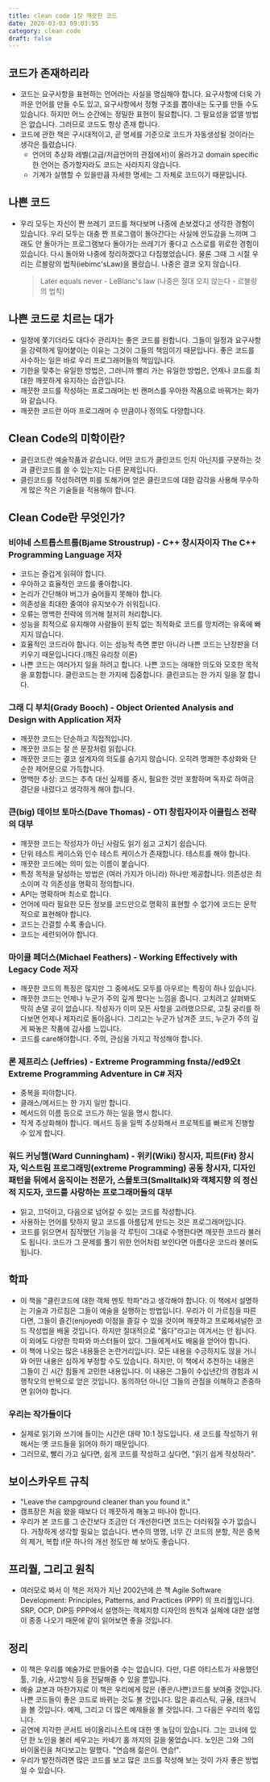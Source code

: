 ```yaml
---
title: clean code 1장 깨끗한 코드
date: 2020-03-03 09:03:55
category: clean code
draft: false
---
```


## 코드가 존재하리라

- 코드는 요구사항을 표현하는 언어라는 사실을 명심해야 합니다. 요구사항에 더욱 가까운 언어를 만들 수도 있고, 요구사항에서 정형 구조를 뽑아내는 도구를 만들 수도 있습니다. 하지만 어느 순간에는 정밀한 표현이 필요합니다. 그 필요성을 없앨 방법은 없습니다. 그러므로 코드도 항상 존재 합니다.
- 코드에 관한 책은 구시대적이고, 곧 명세를 기준으로 코드가 자동생성될 것이라는 생각은 틀렸습니다.
  - 언어의 추상화 레벨(고급/저급언어의 관점에서)이 올라가고 domain specific한 언어는 증가할지라도 코드는 사라지지 않습니다.
  - 기계가 실행할 수 있을만큼 자세한 명세는 그 자체로 코드이기 때문입니다.

## 나쁜 코드

- 우리 모두는 자신이 짠 쓰레기 코드를 쳐다보며 나중에 손보겠다고 생각한 경험이 있습니다. 우리 모두는 대충 짠 프로그램이 돌아간다는 사실에 안도감을 느끼며 그래도 안 돌아가는 프로그램보다 돌아가는 쓰레기가 좋다고 스스로를 위로한 경험이 있습니다. 다시 돌아와 나중에 정리하겠다고 다짐했었습니다. 물론 그때 그 시절 우리는 르블랑의 법칙(iebimc'sLaw)을 몰랐습니. 나중은 결코 오지 않습니다.
  > Later equals never - LeBlanc's law (나중은 절대 오지 않는다 - 르블랑의 법칙)

## 나쁜 코드로 치르는 대가

- 일정에 쫓기더라도 대다수 관리자는 좋은 코드를 원합니다. 그들이 일정과 요구사항을 강력하게 밀어붙이는 이유는 그것이 그들의 책임이기 때문입니다. 좋은 코드를 사수하는 일은 바로 우리 프로그래머들의 책임입니다.
- 기한을 맞추는 유일한 방법은, 그러니까 빨리 가는 유일한 방법은, 언제나 코드를 최대한 깨끗하게 유지하는 습관입니다.
- 깨끗한 코드를 작성하는 프로그래머는 빈 캔퍼스를 우아한 작품으로 바꿔가는 화가와 같습니다.
- 깨끗한 코드란 아마 프로그래머 수 만큼이나 정의도 다양합니다.

## Clean Code의 미학이란?

- 클린코드란 예술작품과 같습니다. 어떤 코드가 클린코드 인지 아닌지를 구분하는 것과 클린코드를 쓸 수 있는지는 다른 문제입니다.
- 클린코드를 작성하려면 피를 토해가며 얻은 클린코드에 대한 감각을 사용해 무수하게 많은 작은 기술들을 적용해야 합니다.

## Clean Code란 무엇인가?

### 비야네 스트롭스트룹(Bjame Stroustrup) - C++ 창시자이자 The C++ Programming Language 저자

- 코드는 즐겁게 읽혀야 합니다.
- 우아하고 효율적인 코드를 좋아합니다.
- 논리가 간단해야 버그가 숨어들지 못해야 합니다.
- 의존성을 최대한 줄여야 유지보수가 쉬워집니다.
- 오류는 명백한 전략에 의거해 철저히 처리합니다.
- 성능을 최적으로 유지해야 사람들이 원칙 없는 최적화로 코드를 망치려는 유혹에 빠지지 않습니다.
- 효율적인 코드라야 합니다. 이는 성능적 측면 뿐만 아니라 나쁜 코드는 난장판을 더 키우기 때문입니다다.(깨진 유리창 이론)
- 나쁜 코드는 여러가지 일을 하려고 합니다. 나쁜 코드는 애매한 의도와 모호한 목적을 포함합니다. 클린코드는 한 가지에 집중합니다. 클린코드는 한 가지 일을 잘 합니다.

### 그래 디 부치(Grady Booch) - Object Oriented Analysis and Design with Application 저자

- 깨끗한 코드는 단순하고 직접적입니다.
- 깨끗한 코드는 잘 쓴 문장처럼 읽힙니다.
- 깨끗한 코드는 결코 설계자의 의도를 숨기지 않습니다. 오히려 명쾌한 추상화와 단순한 제어문으로 가득합니다.
- 명백한 추상: 코드는 추측 대신 실제를 중시, 필요한 것만 포함하며 독자로 하여금 결단을 내렸다고 생각하게 해야 합니다.

### 큰(big) 데이브 토마스(Dave Thomas) - OTI 창립자이자 이클립스 전략의 대부

- 깨끗한 코드는 작성자가 아닌 사람도 읽기 쉽고 고치기 쉽습니다.
- 단위 테스트 케이스와 인수 테스트 케이스가 존재합니다. 테스트를 해야 합니다.
- 깨끗한 코드에는 의미 있는 이름이 붙습니다.
- 특정 목적을 달성하는 방법은 (여러 가지가 아니라) 하나만 제공합니다. 의존성은 최소이며 각 의존성을 명확히 정의합니다.
- API는 명확하며 최소로 합니다.
- 언어에 따라 필요한 모든 정보를 코드만으로 명확히 표현할 수 없기에 코드는 문학적으로 표현해야 합니다.
- 코드는 간결할 수록 좋습니다.
- 코드는 세련되어야 합니다.

### 마이클 페더스(Michael Feathers) - Working Effectively with Legacy Code 저자

- 깨끗한 코드의 특징은 많지만 그 중에서도 모두를 아우르는 특징이 하나 있습니다.
- 깨끗한 코드는 언제나 누군가 주의 깊게 짰다는 느낌을 줍니다. 고치려고 살펴봐도 딱히 손댈 곳이 없습니다. 작성자가 이미 모든 사항을 고려했으므로, 고칠 궁리를 하다보면 언제나 제자리로 돌아옵니다. 그리고는 누군가 남겨준 코드, 누군가 주의 깊게 짜놓은 작품에 감사를 느낍니다.
- 코드를 care해야합니다. 주의, 관심을 가지고 작성해야 합니다.

### 론 제프리스 (Jeffries) - Extreme Programming fnsta//ed9오t Extreme Programming Adventure in C# 저자

- 중복을 피야합니다.
- 클래스/메서드는 한 가지 일만 합니다.
- 메서드의 이름 등으로 코드가 하는 일을 명시 합니다.
- 작게 추상화해야 합니다. 메서드 등을 일찍 추상화해서 프로젝트를 빠르게 진행할 수 있게 합니다.

### 워드 커닝햄(Ward Cunningham) - 위키(Wiki) 창시자, 피트(Fit) 창시자, 익스트림 프로그래밍(extreme Programming) 공동 창시자, 디자인 패턴을 뒤에서 움직이는 전문가, 스몰토크(Smalltalk)와 객체지향 의 정신적 지도자, 코드를 사랑하는 프로그래머들의 대부

- 읽고, 끄덕이고, 다음으로 넘어갈 수 있는 코드를 작성합니다.
- 사용하는 언어를 탓하지 말고 코드를 아름답게 만드는 것은 프로그래머입니다.
- 코드를 읽으면서 짐작했던 기능을 각 루틴이 그대로 수행한다면 깨끗한 코드라 불러도 됩니다. 코드가 그 문제를 풀기 위한 언어처럼 보인다면 아름다운 코드라 불러도 됩니다.

## 학파

- 이 책을 "클린코드에 대한 객체 멘토 학파"라고 생각해야 합니다. 이 책에서 설명하는 기술과 가르침은 그들이 예술을 실행하는 방법입니다. 우리가 이 가르침을 따른다면, 그들이 즐긴(enjoyed) 이점을 즐길 수 있을 것이며 깨끗하고 프로페셔널한 코드 작성법을 배울 것입니다. 하지만 절대적으로 "옳다"라고는 여겨서는 안 됩니다.이 외에도 다양한 학파와 마스터들이 있다. 그들에게서도 배움을 얻어야 합니다.
- 이 책에 나오는 많은 내용들은 논란거리입니다. 모든 내용을 수긍하지도 않을 거니와 어떤 내용은 심하게 부정할 수도 있습니다. 하지만, 이 책에서 추천하는 내용은 그들이 긴 시간 힘들게 고민한 내용입니다. 이 내용은 그들이 수십년간의 경험과 시행착오의 반복으로 얻은 것입니다. 동의하던 아니던 그들의 관점을 이해하고 존중하면 읽어야 합니다.

### 우리는 작가들이다

- 실제로 읽기와 쓰기에 들이는 시간은 대략 10:1 정도입니다. 새 코드를 작성하기 위해서는 옛 코드들을 읽어야 하기 때문입니다.
- 그러므로, 빨리 가고 싶다면, 쉽게 코드를 작성하고 싶다면, "읽기 쉽게 작성하라".

## 보이스카우트 규칙

- "Leave the campground cleaner than you found it."
- 캠프장은 처음 왔을 때보다 더 깨끗하게 해놓고 떠나야 합니다.
- 우리가 본 코드를 그 순간보다 조금만 더 개선한다면 코드는 더러워질 수가 없습니다. 거창하게 생각할 필요는 없습니다. 변수의 명명, 너무 긴 코드의 분할, 작은 중복의 제거, 복합 if문 하나의 개선 정도만 해 보아도 좋습니다.

## 프리퀄, 그리고 원칙

- 여러모로 봐서 이 책은 저자가 지난 2002년에 쓴 책 Agile Software Development: Principles, Patterns, and Practices (PPP) 의 프리퀄입니다. SRP, OCP, DIP등 PPP에서 설명하는 객체지향 디자인의 원칙과 실제에 대한 설명이 종종 나오기 때문에 같이 읽어보면 좋을 것입니다.

## 정리

- 이 책은 우리를 예술가로 만들어줄 수는 없습니다. 다만, 다른 아티스트가 사용했던 툴, 기술, 사고방식 등을 전달해줄 수 있을 뿐입니다.
- 예술 교본과 마찬가지로 이 책은 우리에게 많은 (좋은/나쁜)코드를 보여줄 것입니다. 나쁜 코드들이 좋은 코드로 바뀌는 것도 볼 것입니다. 많은 휴리스틱, 규율, 태크닉을 볼 것입니다. 예제, 그리고 더 많은 예제들을 볼 것입니다. 그 다음은 우리의 몫입니다.
- 공연에 지각한 콘서트 바이올리니스트에 대한 옛 농담이 있습니다. 그는 코너에 있던 한 노인을 불러 세우고는 카네기 홀 까지의 길을 물었습니다. 노인은 그와 그의 바이올린을 쳐다보고는 말했다. "연습해 젊은이. 연습!".
- 우리가 발전하려면 많은 코드를 보고 많은 코드를 작성해 보는 것이 가자 좋은 방법일 수 있습니다.

